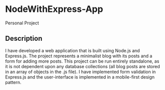 # NodeWithExpress-App

Personal Project

## Description

I have developed a web application that is built using Node.js and Express.js. The project represents a minimalist blog with its posts and a form for adding more posts. This project can be run entirely standalone, as it is not dependent upon any database collections (all blog posts are stored in an array of objects in the .js file). I have implemented form validation in Express.js and the user-interface is implemented in a mobile-first design pattern.
